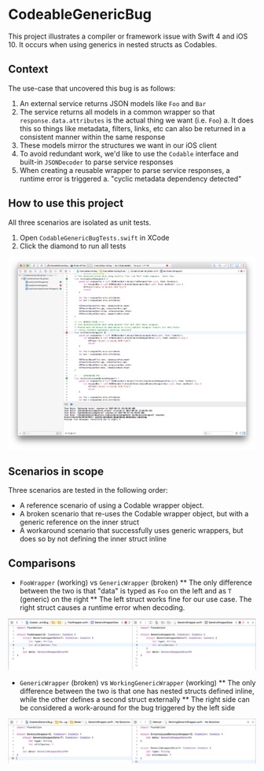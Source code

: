# CodeableGenericBug

This project illustrates a compiler or framework issue with Swift 4 and iOS 10.  It occurs when using generics in nested structs as Codables.

## Context

The use-case that uncovered this bug is as follows:

1. An external service returns JSON models like `Foo` and `Bar`
2. The service returns all models in a common wrapper so that `response.data.attributes` is the actual thing we want (i.e. `Foo`)
    a. It does this so things like metadata, filters, links, etc can also be returned in a consistent manner within the same response
3. These models mirror the structures we want in our iOS client
4. To avoid redundant work, we'd like to use the `Codable` interface and built-in `JSONDecoder` to parse service responses
5. When creating a reusable wrapper to parse service responses, a runtime error is triggered
    a. "cyclic metadata dependency detected"


## How to use this project

All three scenarios are isolated as unit tests.

1. Open `CodableGenericBugTests.swift` in XCode
2. Click the diamond to run all tests

![](run_tests.png "Run Tests")

## Scenarios in scope

Three scenarios are tested in the following order:

* A reference scenario of using a Codable wrapper object.
* A broken scenario that re-uses the Codable wrapper object, but with a generic reference on the inner struct
* A workaround scenario that successfully uses generic wrappers, but does so by not defining the inner struct inline

## Comparisons

* `FooWrapper` (working) vs `GenericWrapper` (broken)
** The only difference between the two is that "data" is typed as `Foo` on the left and as `T` (generic) on the right
** The left struct works fine for our use case.  The right struct causes a runtime error when decoding.

![](specific_vs_generic.png "Specific vs Generic")

* `GenericWrapper` (broken) vs `WorkingGenericWrapper` (working)
** The only difference between the two is that one has nested structs defined inline, while the other defines a second struct externally
** The right side can be considered a work-around for the bug triggered by the left side

![](internal_vs_external.png "Internal vs External")

